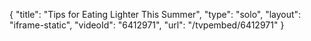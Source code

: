 {
    "title": "Tips for Eating Lighter This Summer",
    "type": "solo",
    "layout": "iframe-static",
    "videoId": "6412971",
    "url": "\/tvpembed\/6412971"
}